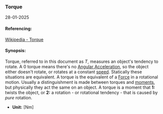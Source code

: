 ### Torque
28-01-2025
#### Referencing:
[Wikipedia - Torque](https://en.wikipedia.org/wiki/Torque)

#### Synopsis:
Torque, referred to in this document as $T$, measures an object's tendency to rotate. A $0$ torque means there's no [Angular Acceleration](Angular%20Acceleration.md), so the object either doesn't rotate, or rotates at a constant  [speed](Angular%20Velocity.md). Statically these situations are equivalent.
A torque is the equivalent of a [Force](Force.md) in a rotational motion. 
Usually a distinguishment is made between torques and [moments](Moment.md), but physically they act the same on an object. A torque is a moment that __1:__ twists the object, or __2:__ a rotation - or rotational tendency - that is caused by _pure_ rotation.

- __Unit:__ \[Nm]





